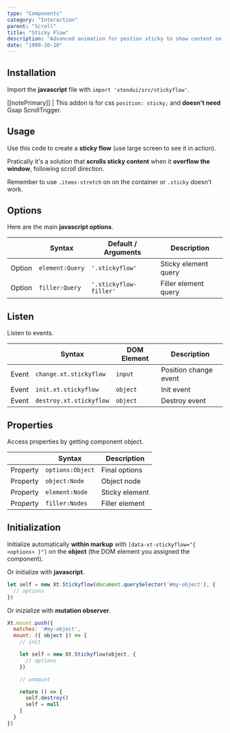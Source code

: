 ```yaml
---
type: "Components"
category: "Interaction"
parent: "Scroll"
title: "Sticky Flow"
description: "Advanced animation for postion sticky to show content on scroll for better usability."
date: "1900-10-10"
---
```


## Installation

Import the **javascript** file with `import 'xtendui/src/stickyflow'`.

[[notePrimary]]
| This addon is for css `position: sticky;` and **doesn't need** Gsap ScrollTrigger.

## Usage

Use this code to create a **sticky flow** (use large screen to see it in action).

Pratically it's a solution that **scrolls sticky content** when it **overflow the window**, following scroll direction.

Remember to use `.items-stretch` on on the container or `.sticky` doesn't work.

<demo>
  <div class="gatsby_demo_item xt-toggle" data-iframe="demos/components/scroll/stickyflow">
  </div>
</demo>

## Options
 
Here are the main **javascript options**.

<div class="xt-overflow-sub overflow-y-hidden overflow-x-scroll my-4 xt-my-auto w-full">

|                         | Syntax                                    | Default / Arguments                       | Description                   |
| ----------------------- | ----------------------------------------- | ----------------------------- | ----------------------------- |
| Option                    | `element:Query`                          | `'.stickyflow'`        | Sticky element query            |
| Option                    | `filler:Query`                          | `'.stickyflow-filler'`        | Filler element query            |

</div>

## Listen

Listen to events.

<div class="xt-overflow-sub overflow-y-hidden overflow-x-scroll my-4 xt-my-auto w-full">

|                         | Syntax                                    | DOM Element                    | Description                   |
| ----------------------- | ----------------------------------------- | ----------------------------- | ----------------------------- |
| Event                   | `change.xt.stickyflow`                        | `input` | Position change event             |
| Event                   | `init.xt.stickyflow`           | `object` | Init event             |
| Event                   | `destroy.xt.stickyflow`           | `object` | Destroy event             |

</div>

## Properties

Access properties by getting component object.

<div class="xt-overflow-sub overflow-y-hidden overflow-x-scroll my-4 xt-my-auto w-full">

|                         | Syntax                                   | Description                   |
| ----------------------- | ---------------------------------------- | ----------------------------- |
| Property                   | `options:Object`       | Final options             |
| Property                   | `object:Node`       | Object node             |
| Property                   | `element:Node`       | Sticky element             |
| Property                   | `filler:Nodes`       | Filler element             |

</div>

## Initialization

Initialize automatically **within markup** with `[data-xt-stickyflow="{ <options> }"]` on the **object** (the DOM element you assigned the component).

Or initialize with **javascript**.

```js
let self = new Xt.Stickyflow(document.querySelector('#my-object'), {
  // options
})
```

Or inizialize with **mutation observer**.

```js
Xt.mount.push({
  matches: '#my-object',
  mount: ({ object }) => {
    // init

    let self = new Xt.Stickyflow(object, {
      // options
    })

    // unmount

    return () => {
      self.destroy()
      self = null
    }
  }
})
```
